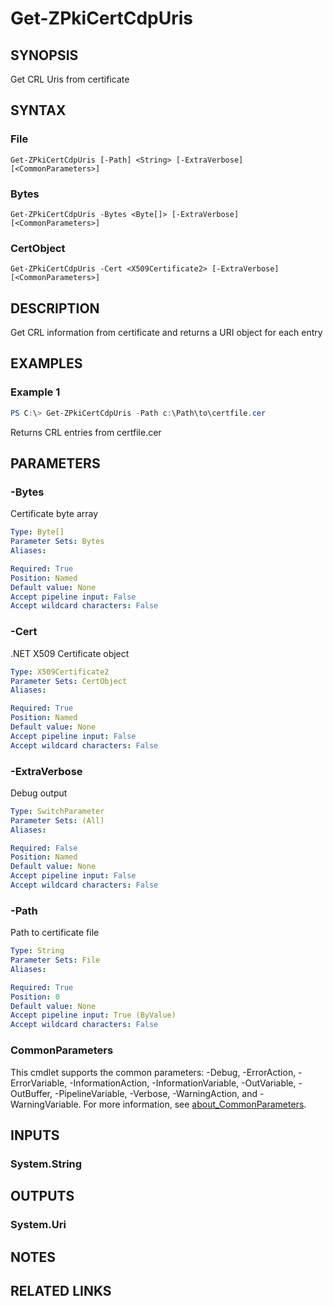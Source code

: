 ﻿---
external help file: PkiCertClient.dll-Help.xml
Module Name: ZPki
online version:
schema: 2.0.0
---

# Get-ZPkiCertCdpUris

## SYNOPSIS
Get CRL Uris from certificate

## SYNTAX

### File
```
Get-ZPkiCertCdpUris [-Path] <String> [-ExtraVerbose] [<CommonParameters>]
```

### Bytes
```
Get-ZPkiCertCdpUris -Bytes <Byte[]> [-ExtraVerbose] [<CommonParameters>]
```

### CertObject
```
Get-ZPkiCertCdpUris -Cert <X509Certificate2> [-ExtraVerbose] [<CommonParameters>]
```

## DESCRIPTION
Get CRL information from certificate and returns a URI object for each entry

## EXAMPLES

### Example 1
```powershell
PS C:\> Get-ZPkiCertCdpUris -Path c:\Path\to\certfile.cer
```

Returns CRL entries from certfile.cer

## PARAMETERS

### -Bytes
Certificate byte array

```yaml
Type: Byte[]
Parameter Sets: Bytes
Aliases:

Required: True
Position: Named
Default value: None
Accept pipeline input: False
Accept wildcard characters: False
```

### -Cert
.NET X509 Certificate object

```yaml
Type: X509Certificate2
Parameter Sets: CertObject
Aliases:

Required: True
Position: Named
Default value: None
Accept pipeline input: False
Accept wildcard characters: False
```

### -ExtraVerbose
Debug output

```yaml
Type: SwitchParameter
Parameter Sets: (All)
Aliases:

Required: False
Position: Named
Default value: None
Accept pipeline input: False
Accept wildcard characters: False
```

### -Path
Path to certificate file

```yaml
Type: String
Parameter Sets: File
Aliases:

Required: True
Position: 0
Default value: None
Accept pipeline input: True (ByValue)
Accept wildcard characters: False
```

### CommonParameters
This cmdlet supports the common parameters: -Debug, -ErrorAction, -ErrorVariable, -InformationAction, -InformationVariable, -OutVariable, -OutBuffer, -PipelineVariable, -Verbose, -WarningAction, and -WarningVariable. For more information, see [about_CommonParameters](http://go.microsoft.com/fwlink/?LinkID=113216).

## INPUTS

### System.String

## OUTPUTS

### System.Uri

## NOTES

## RELATED LINKS
